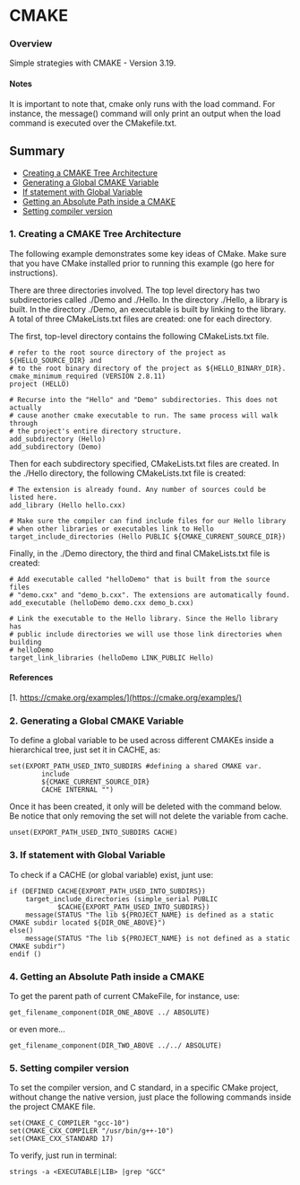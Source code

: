 # CMAKE

### Overview

Simple strategies with CMAKE - Version 3.19.

#### Notes
It is important to note that, cmake only runs with the load command. For instance, the message() command will only print an output when the load command is executed over the CMakefile.txt.

## Summary

* [Creating a CMAKE Tree Architecture](#tree)
* [Generating a Global CMAKE Variable](#globalvar)
* [If statement with Global Variable](#ifglobalvar)
* [Getting an Absolute Path inside a CMAKE](#getabspath)
* [Setting compiler version](#setcompiler)



### <a name="tree"></a>1. Creating a CMAKE Tree Architecture

The following example demonstrates some key ideas of CMake. Make sure that you have CMake installed prior to running this example (go here for instructions).

There are three directories involved. The top level directory has two subdirectories called ./Demo and ./Hello. In the directory ./Hello, a library is built. In the directory ./Demo, an executable is built by linking to the library. A total of three CMakeLists.txt files are created: one for each directory.

The first, top-level directory contains the following CMakeLists.txt file.

```# CMakeLists files in this project can
# refer to the root source directory of the project as ${HELLO_SOURCE_DIR} and
# to the root binary directory of the project as ${HELLO_BINARY_DIR}.
cmake_minimum_required (VERSION 2.8.11)
project (HELLO)

# Recurse into the "Hello" and "Demo" subdirectories. This does not actually
# cause another cmake executable to run. The same process will walk through
# the project's entire directory structure.
add_subdirectory (Hello)
add_subdirectory (Demo)
```

Then for each subdirectory specified, CMakeLists.txt files are created. In the ./Hello directory, the following CMakeLists.txt file is created:

```# Create a library called "Hello" which includes the source file "hello.cxx".
# The extension is already found. Any number of sources could be listed here.
add_library (Hello hello.cxx)

# Make sure the compiler can find include files for our Hello library
# when other libraries or executables link to Hello
target_include_directories (Hello PUBLIC ${CMAKE_CURRENT_SOURCE_DIR})
```

Finally, in the ./Demo directory, the third and final CMakeLists.txt file is created:
```
# Add executable called "helloDemo" that is built from the source files
# "demo.cxx" and "demo_b.cxx". The extensions are automatically found.
add_executable (helloDemo demo.cxx demo_b.cxx)

# Link the executable to the Hello library. Since the Hello library has
# public include directories we will use those link directories when building
# helloDemo
target_link_libraries (helloDemo LINK_PUBLIC Hello)
```
#### References
[1. https://cmake.org/examples/](https://cmake.org/examples/)

### <a name="globalvar"></a>2. Generating a Global CMAKE Variable

To define a global variable to be used across different CMAKEs inside a hierarchical tree, just set it in CACHE, as:

```
set(EXPORT_PATH_USED_INTO_SUBDIRS #defining a shared CMAKE var.
        include
        ${CMAKE_CURRENT_SOURCE_DIR}
        CACHE INTERNAL "")
```

Once it has been created, it only will be deleted with the command below. Be notice that only removing the set will not delete the variable from cache.

```
unset(EXPORT_PATH_USED_INTO_SUBDIRS CACHE)
```


### <a name="ifglobalvar"></a>3. If statement with Global Variable

To check if a CACHE (or global variable) exist, junt use:
```
if (DEFINED CACHE{EXPORT_PATH_USED_INTO_SUBDIRS})
    target_include_directories (simple_serial PUBLIC
            $CACHE{EXPORT_PATH_USED_INTO_SUBDIRS})
    message(STATUS "The lib ${PROJECT_NAME} is defined as a static CMAKE subdir located ${DIR_ONE_ABOVE}")
else()
    message(STATUS "The lib ${PROJECT_NAME} is not defined as a static CMAKE subdir")
endif ()
```


### <a name="getabspath"></a>4. Getting an Absolute Path inside a CMAKE

To get the parent path of current CMakeFile, for instance, use:

```
get_filename_component(DIR_ONE_ABOVE ../ ABSOLUTE)
```

or even more...

```
get_filename_component(DIR_TWO_ABOVE ../../ ABSOLUTE)
```

### <a name="setcompiler"></a>5. Setting compiler version

To set the compiler version, and C standard, in a specific CMake project, without change the native version, just place the following commands inside the project CMAKE file.

```
set(CMAKE_C_COMPILER "gcc-10")
set(CMAKE_CXX_COMPILER "/usr/bin/g++-10")
set(CMAKE_CXX_STANDARD 17)
```

To verify, just run in terminal:
```
strings -a <EXECUTABLE|LIB> |grep "GCC"
```
